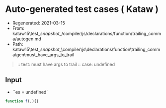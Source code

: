 # Auto-generated test cases ( Kataw )
- Regenerated: 2021-03-15
- From: kataw15\test\__snapshot__/compiler/js/declarations/function/trailing_comma/autogen.md
- Path: kataw15\test\__snapshot__\compiler\js\declarations\function\trailing_comma\gen\must_have_args_to_trail
> :: test: must have args to trail
> :: case: undefined
## Input
- ``es = undefined`

`````js
function f(,){}
`````
